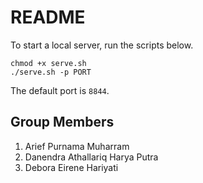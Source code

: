 # README
To start a local server, run the scripts below.
```
chmod +x serve.sh
./serve.sh -p PORT
```
The default port is `8844`.

## Group Members
1. Arief Purnama Muharram
2. Danendra Athallariq Harya Putra
3. Debora Eirene Hariyati